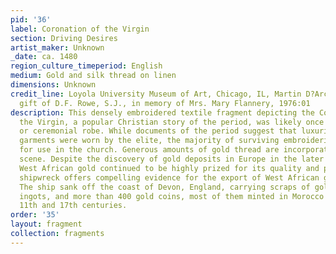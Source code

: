 ```yaml
---
pid: '36'
label: Coronation of the Virgin
section: Driving Desires
artist_maker: Unknown
_date: ca. 1480
region_culture_timeperiod: English
medium: Gold and silk thread on linen
dimensions: Unknown
credit_line: Loyola University Museum of Art, Chicago, IL, Martin D?Arcy, S.J., Collection,
  gift of D.F. Rowe, S.J., in memory of Mrs. Mary Flannery, 1976:01
description: This densely embroidered textile fragment depicting the Coronation of
  the Virgin, a popular Christian story of the period, was likely once part of a vestment,
  or ceremonial robe. While documents of the period suggest that luxurious embroidered
  garments were worn by the elite, the majority of surviving embroideries were made
  for use in the church. Generous amounts of gold thread are incorporated into the
  scene. Despite the discovery of gold deposits in Europe in the later Middle Ages,
  West African gold continued to be highly prized for its quality and purity. A mid-17th-century
  shipwreck offers compelling evidence for the export of West African gold to England.
  The ship sank off the coast of Devon, England, carrying scraps of gold jewelry,
  ingots, and more than 400 gold coins, most of them minted in Morocco between the
  11th and 17th centuries.
order: '35'
layout: fragment
collection: fragments
---
```

